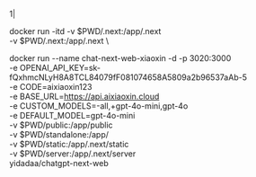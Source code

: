 1|

docker run -itd -v $PWD/.next:/app/.next  
    -v $PWD/.next:/app/.next \



docker run --name chat-next-web-xiaoxin -d -p 3020:3000 \
   -e OPENAI_API_KEY=sk-fQxhmcNLyH8A8TCL84079fF081074658A5809a2b96537aAb-5 \
   -e CODE=aixiaoxin123 \
   -e BASE_URL=https://api.aixiaoxin.cloud \
   -e CUSTOM_MODELS=-all,+gpt-4o-mini,gpt-4o \
   -e DEFAULT_MODEL=gpt-4o-mini \
    -v $PWD/public:/app/public \
    -v $PWD/standalone:/app/ \
    -v $PWD/static:/app/.next/static \
    -v $PWD/server:/app/.next/server \
   yidadaa/chatgpt-next-web
